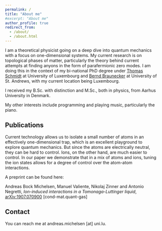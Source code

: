 ```yaml
---
permalink: /
title: "About me"
#excerpt: "About me"
author_profile: true
redirect_from:
  - /about/
  - /about.html
---
```


I am a theoretical physicist going on a deep dive into quantum mechanics with a focus on one-dimensional systems. My current research is on topological phases of matter, particularly the theory behind current attempts at finding anyons in the form of parafermionic zero modes. I am doing this in the context of my bi-national PhD degree under [Thomas Schmidt][1] at University of Luxembourg and [Bernd Braunecker][2] at University of St. Andrews, with my current location being Luxembourg.

I received my B.Sc. with distinction and M.Sc., both in physics, from Aarhus University in Denmark.

My other interests include programming and playing music, particularly the piano.

## Publications
Current technology allows us to isolate a small number of atoms in an effectively one-dimensional trap, which is an excellent playground to explore quantum mechanics. But since the atoms are electrically neutral, they can be hard to control. Ions, on the other hand, are much easier to control. In our paper we demonstrate that in a mix of atoms and ions, tuning the ion states allows for a degree of control over the atom-atom interactions. 

A preprint can be found here:

Andreas Bock Michelsen, Manuel Valiente, Nikolaj Zinner and Antonio Negretti, _Ion-induced interactions in a Tomonaga-Luttinger liquid_, [arXiv:1907.070900](https://arxiv.org/abs/1907.07090) [cond-mat.quant-gas]

## Contact
You can reach me at andreas.michelsen [at] uni.lu.

[1]:https://www.tlschmidt.com/index.php
[2]:https://www.st-andrews.ac.uk/~bhb/
